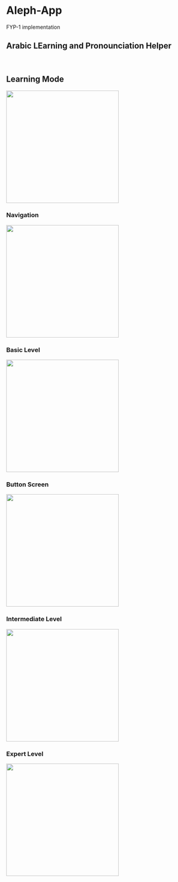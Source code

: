 # Aleph-App
FYP-1 implementation

<h2>Arabic LEarning and Pronounciation Helper</h2>
<br>
<h2><strong> Learning Mode </strong></h2>
<img height=" 300px" src="https://github.com/MishalKhan100/Aleph-App/blob/master/img/c1.jpeg" />

<br>
<h3><strong> Navigation </strong></h3>
<img height=" 300px" src="https://github.com/MishalKhan100/Aleph-App/blob/master/img/c2.jpeg" />

<br>
<h3><strong> Basic Level </strong></h3>
<img height=" 300px" src="https://github.com/MishalKhan100/Aleph-App/blob/master/img/s3.jpeg" />

<br>
<h3><strong> Button Screen </strong></h3>
<img height=" 300px" src="https://github.com/MishalKhan100/Aleph-App/blob/master/img/c4.jpeg" />
<br>
<p>

<h3><strong> Intermediate Level </strong></h3>
<img height=" 300px" src="https://github.com/MishalKhan100/Aleph-App/blob/master/img/s5.jpeg" />
<br>
<h3><strong> Expert Level </strong></h3>
<img height=" 300px" src="https://github.com/MishalKhan100/Aleph-App/blob/master/img/s6.jpeg" />
<br>
